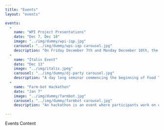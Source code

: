 ```yaml
---
title: "Events"
layout: "events"

events:
  -
    name: "WPI Project Presentations"
    date: "Dec 7, Dec 10"
    image: "../img/dummy/wpi-iqp.jpg"
    carousel: "../img/dummy/wpi-iqp carousel.jpg"
    description: "On Friday December 7th and Monday December 10th, the WPI Venice IQP teams will present their projects to advisors and invited guests in the apse of the church. It will take place over two days, with presentations starting at 16:00 on each day."
  -
    name: "Italis Event"
    date: "Dec 13"
    image: "../img/italis.jpeg"
    carousel: "../img/dummy/dj-party carousel.jpg"
    description: "A day long seminar commencing the beginning of Food Team grant for SerenDPT. It will cover techniques in soil study and have a social brunch in the afternoon. To celebrate the completion of the Venice IQP, a dance party will be hosted afterwards for students and friends to attend. A DJ will play music and aperitifs will be served in the evening."
  -
    name: "Farm-bot Hackathon"
    date: "Jan 7"
    image: "../img/dummy/farmbot.jpg"
    carousel: "../img/dummy/farmbot carousel.jpg"
    description: "An hackathon is an event where participants work on quick solutions to problems. This event will have hackers working on various farmbot prototypes for the hydroponics system in H3."

---
```

Events Content
